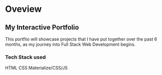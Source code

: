 # Oveview


## My Interactive Portfolio

This portfiio will showcase projects that I have put together over the past 6 months, as my journey into Full Stack Web Development begins.

### Tech Stack used
HTML
CSS
Materialize/CSS/JS


